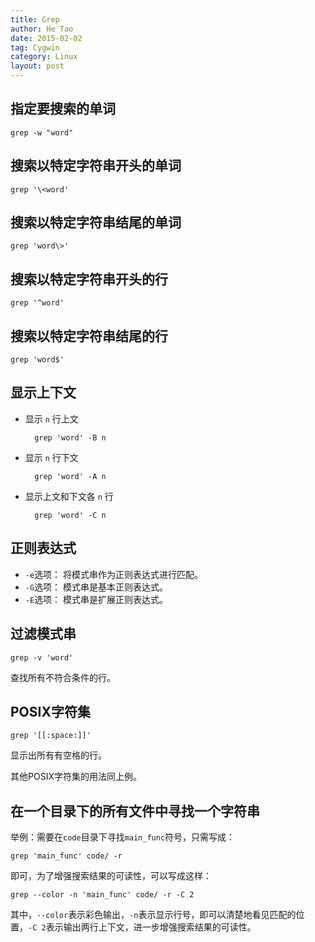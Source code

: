 ```yaml
---
title: Grep
author: He Tao
date: 2015-02-02
tag: Cygwin
category: Linux
layout: post
---
```


指定要搜索的单词
----------------

    grep -w "word"

搜索以特定字符串开头的单词
--------------------------

    grep '\<word'

搜索以特定字符串结尾的单词
--------------------------

    grep 'word\>'

搜索以特定字符串开头的行
------------------------

<!--more-->

    grep '^word'

搜索以特定字符串结尾的行
------------------------

    grep 'word$'

显示上下文
----------

+ 显示 `n` 行上文
    
        grep 'word' -B n

+ 显示 `n` 行下文

        grep 'word' -A n

+ 显示上文和下文各 `n` 行

        grep 'word' -C n

正则表达式
----------

+ `-e`选项： 将模式串作为正则表达式进行匹配。
+ `-G`选项： 模式串是基本正则表达式。
+ `-E`选项： 模式串是扩展正则表达式。

过滤模式串
----------

    grep -v 'word'

查找所有不符合条件的行。

POSIX字符集
-----------

    grep '[[:space:]]' 

显示出所有有空格的行。

其他POSIX字符集的用法同上例。

在一个目录下的所有文件中寻找一个字符串
---------------------------------------

举例：需要在`code`目录下寻找`main_func`符号，只需写成：

    grep 'main_func' code/ -r

即可，为了增强搜索结果的可读性，可以写成这样：

    grep --color -n 'main_func' code/ -r -C 2

其中，`--color`表示彩色输出，`-n`表示显示行号，即可以清楚地看见匹配的位置，`-C 2`表示输出两行上下文，进一步增强搜索结果的可读性。





